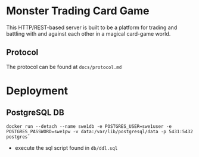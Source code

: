 # Monster Trading Card Game

This HTTP/REST-based server is built to be a platform for trading and battling with and
against each other in a magical card-game world.

## Protocol
The protocol can be found at `docs/protocol.md`

# Deployment
## PostgreSQL DB

```shell
docker run --detach --name swe1db -e POSTGRES_USER=swe1user -e POSTGRES_PASSWORD=swe1pw -v data:/var/lib/postgresql/data -p 5431:5432 postgres`
```
* execute the sql script found in `db/ddl.sql`